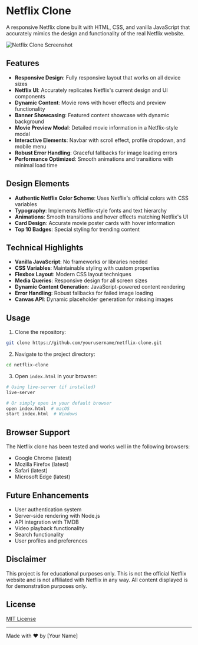 # Netflix Clone

A responsive Netflix clone built with HTML, CSS, and vanilla JavaScript that accurately mimics the design and functionality of the real Netflix website.

![Netflix Clone Screenshot](https://t1.gstatic.com/images?q=tbn:ANd9GcTDtWF5XSjCv2sKbO5Aq_L9UjMZ5_EFDrgkOdaMeCxo0eIRi979)

## Features

- **Responsive Design**: Fully responsive layout that works on all device sizes
- **Netflix UI**: Accurately replicates Netflix's current design and UI components
- **Dynamic Content**: Movie rows with hover effects and preview functionality
- **Banner Showcasing**: Featured content showcase with dynamic background
- **Movie Preview Modal**: Detailed movie information in a Netflix-style modal
- **Interactive Elements**: Navbar with scroll effect, profile dropdown, and mobile menu
- **Robust Error Handling**: Graceful fallbacks for image loading errors
- **Performance Optimized**: Smooth animations and transitions with minimal load time

## Design Elements

- **Authentic Netflix Color Scheme**: Uses Netflix's official colors with CSS variables
- **Typography**: Implements Netflix-style fonts and text hierarchy
- **Animations**: Smooth transitions and hover effects matching Netflix's UI
- **Card Design**: Accurate movie poster cards with hover information
- **Top 10 Badges**: Special styling for trending content

## Technical Highlights

- **Vanilla JavaScript**: No frameworks or libraries needed
- **CSS Variables**: Maintainable styling with custom properties
- **Flexbox Layout**: Modern CSS layout techniques
- **Media Queries**: Responsive design for all screen sizes
- **Dynamic Content Generation**: JavaScript-powered content rendering
- **Error Handling**: Robust fallbacks for failed image loading
- **Canvas API**: Dynamic placeholder generation for missing images

## Usage

1. Clone the repository:
```bash
git clone https://github.com/yourusername/netflix-clone.git
```

2. Navigate to the project directory:
```bash
cd netflix-clone
```

3. Open `index.html` in your browser:
```bash
# Using live-server (if installed)
live-server

# Or simply open in your default browser
open index.html  # macOS
start index.html  # Windows
```

## Browser Support

The Netflix clone has been tested and works well in the following browsers:
- Google Chrome (latest)
- Mozilla Firefox (latest)
- Safari (latest)
- Microsoft Edge (latest)

## Future Enhancements

- User authentication system
- Server-side rendering with Node.js
- API integration with TMDB
- Video playback functionality
- Search functionality
- User profiles and preferences

## Disclaimer

This project is for educational purposes only. This is not the official Netflix website and is not affiliated with Netflix in any way. All content displayed is for demonstration purposes only.

## License

[MIT License](LICENSE)

---

Made with ❤️ by [Your Name] 